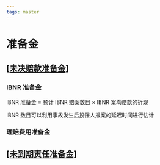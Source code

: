 ```yaml
---
tags: master
---
```


# 准备金

## [[未决赔款准备金]]

### IBNR 准备金

IBNR 准备金 = 预计 IBNR 赔案数目 × IBNR 案均赔款的折现

IBNR 数目可以利用事故发生后投保人报案的延迟时间进行估计

### 理赔费用准备金

## [[未到期责任准备金]]

[//begin]: # "Autogenerated link references for markdown compatibility"
[未决赔款准备金]: 未决赔款准备金.md "未决赔款准备金"
[未到期责任准备金]: 未到期责任准备金.md "未到期责任准备金"
[//end]: # "Autogenerated link references"
